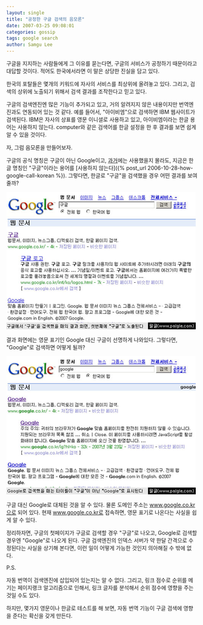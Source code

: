 ```yaml
---
layout: single
title: "공정한 구글 검색의 음모론"
date: 2007-03-25 09:08:01
categories: gossip
tags: google search
author: Samgu Lee
---
```


구글을 지지하는 사람들에게 그 이유를 묻는다면, 구글의 서비스가 공정하기 때문이라고 대답할 것이다. 적어도 한국에서라면 이 말은 상당한 진실을 담고 있다.

한국의 포탈들은 몇개의 키워드에 자사의 서비스를 최상위에 올려놓고 있다. 그리고, 검색의 상위에 노출되기 위해서 검색 결과를 조작한다고 믿고 있다.

구글의 검색엔진엔 많은 기능이 추가되고 있고, 거의 알려지지 않은 내용이지만 번역엔진과도 연동되어 있는 것 같다. 예를 들어서, "아이비엠"으로 검색하면 IBM 웹사이트가 검색된다. IBM은 자사의 상표를 영문 이니셜로 사용하고 있고, 아이비엠이라는 한글 용어는 사용하지 않는다. computer와 같은 검색어를 한글 설정을 한 후 결과를 보면 쉽게 알 수 있을 것이다.

자, 그럼 음모론을 만들어보자.

구글의 공식 명칭은 구글이 아닌 Google이고, [과거](http://www.hof.pe.kr/wp/archives/2407)에는 사용했을지 몰라도, 지금은 한글 명칭인 "구글"이라는 용어를 [사용하지 않는다]({% post_url 2006-10-28-how-google-call-korean %}). 그렇다면, 한글로 "구글"을 검색했을 경우 어떤 결과를 보여줄까?

![구글에서 구글로 검색한 화면](/assets/google-search-result.jpg)

결과 화면에는 영문 표기인 Google 대신 구글이 선명하게 나와있다. 그렇다면, "Google"로 검색하면 어떻게 될까?

![구글에서 Google로 검색한 화면](/assets/google-search-result-english.jpg)

구글 대신 Google로 대체된 것을 알 수 있다. 물론 도메인 주소는 www.google.co.kr으로 되어 있다. 현재 www.google.co.kr로 접속하면, 영문 표기로 나온다는 사실을 쉽게 알 수 있다.

정리하자면, 구글의 첫페이지가 구글로 검색할 경우 "구글"로 나오고, Google로 검색할 경우엔 "Google"로 나오게 된다. 구글 검색엔진의 인덱스 서버가 약 한달 간격으로 수정된다는 사실을 상기해 본다면, 이런 일이 어떻게 가능한 것인지 의아해질 수 밖에 없다.

P.S.

자동 번역이 검색엔진에 삽입되어 있는지는 알 수 없다. 그리고, 링크 점수로 순위를 메기는 페이지랭크 알고리즘으로 인해서, 링크 글자를 분석해서 순위 점수에 영향을 주는 것일 수도 있다.

하지만, 몇가지 영문이나 한글로 테스트를 해 보면, 자동 번역 기능이 구글 검색에 영향을 준다는 확신을 갖게 만든다.
